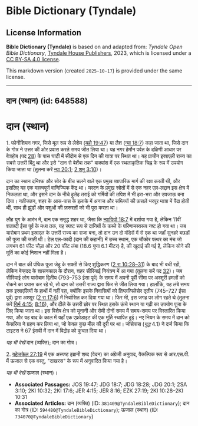 # Bible Dictionary (Tyndale)

## License Information

**Bible Dictionary (Tyndale)** is based on and adapted from: _Tyndale Open Bible Dictionary_, [Tyndale House Publishers](https://tyndaleopenresources.com/), 2023, which is licensed under a [CC BY-SA 4.0 license](https://creativecommons.org/licenses/by-sa/4.0/legalcode.en).

This markdown version (created `2025-10-17`) is provided under the same license.



--------------------------------

## दान (स्थान) (id: 648588)

दान (स्थान)
===========

1\. फोनीशियन नगर, जिसे मूल रूप से लेशेम ([यहो 19:47](https://ref.ly/Josh19:47)) या लैश ([न्या 18:7](https://ref.ly/Judg18:7)) कहा जाता था, जिसे दान के गोत्र ने उत्तर की ओर प्रवास करते समय जीत लिया था। यह नगर हेर्मोन पर्वत के दक्षिणी आधार पर बेत्रहोब (पद [28](https://ref.ly/Judg18:28)) के पास घाटी में सीदोन से एक दिन की यात्रा पर स्थित था। यह प्राचीन इस्राएली राज्य का सबसे उत्तरी बिंदु था और इसे "दान से बेर्शेबा तक" वाक्यांश में एक स्थलाकृतिक चिह्न के रूप में उपयोग किया जाता था (तुलना करें [न्या 20:1](https://ref.ly/Judg20:1); [2 शमू 3:10](https://ref.ly/2Sam3:10))।

दान का स्थान दमिश्क और सोर के बीच चलने वाले एक प्रमुख व्यापारिक मार्ग की रक्षा करती थी, और इसलिए यह एक महत्वपूर्ण वाणिज्यिक केंद्र था। यरदन के प्रमुख स्रोतों में से एक नहर एल\-लद्दान इस क्षेत्र में निकलता था, और इसने दान के नीचे हुलेह तराई को गर्मियों की तपिश में भी हरा\-भरा और उपजाऊ बना दिया। नतीजतन, शहर के आस\-पास के इलाके में अनाज और सब्ज़ियों की फ़सलें भरपूर मात्रा में पैदा होती थीं, साथ ही झुंडों और पशुओं की ज़रूरतों को भी पूरा करता था।

लौह युग के आरंभ में, दान एक समृद्ध शहर था, जैसा कि [न्यायियों 18:7](https://ref.ly/Judg18:7) में दर्शाया गया है, लेकिन 11वीं शताब्दी ईसा पूर्व के मध्य तक, यह स्पष्ट रूप से दानियों के कब्जे के परिणामस्वरूप नष्ट हो गया था। जब यारोबाम प्रथम इस्राएल के उत्तरी राज्य का राजा बना, तो दान उन दो मंदिरों में से एक था जहाँ सुनहरे बछड़ों की पूजा की जाती थी। टेल एल\-कादी (दान की कहानी) में उच्च स्थान, एक चौकोर पत्थर का मंच जो लगभग 61 फीट चौड़ा और 20 फीट लंबा (18\.6 गुणा 6\.1 मीटर) है, की खुदाई की गई है, लेकिन सोने की मूर्ति का कोई निशान नहीं मिला है।

दान में बाल की पंथिक पूजा जेहू के सक्ती से किए शुद्धिकरण ([2 रा 10:28–31](https://ref.ly/2Kgs10:28-2Kgs10:31)) के बाद भी बची रही, लेकिन बेन्हदद के शासनकाल के दौरान, शहर सीरियाई नियंत्रण में आ गया (तुलना करें पद [32](https://ref.ly/2Kgs10:32))। जब सीरियाई लोग यारोबाम द्वितीय (793–753 ईसा पूर्व) के समय में अपनी पूर्वी सीमा पर अश्शूरी हमलों को रोकने का प्रयास कर रहे थे, तो दान को उत्तरी राज्य द्वारा फिर से जीत लिया गया। हालाँकि, यह लंबे समय तक इस्राएलियों के हाथों में नहीं रहा, क्योंकि इसके निवासियों को तिग्लत्पिलेसेर तृतीय (745–727 ईसा पूर्व) द्वारा अश्शूर ([2 रा 17:6](https://ref.ly/2Kgs17:6)) में निर्वासित कर दिया गया था। फिर भी, इस जगह पर लोग रहते थे (तुलना करें [यिर्म 4:15](https://ref.ly/Jer4:15); [8:16](https://ref.ly/Jer8:16)), और टीले के उत्तरी छोर पर स्थित इसके ऊंचे स्थान या गढ़ी का उपयोग पूजा के लिए किया जाता था। इस विशेष क्षेत्र को यूनानी और रोमी दोनों समय में समय\-समय पर विस्तारित किया गया, और यह बाद के काल में यहाँ एक एफ़्रोडाइट की एक मूर्ति स्थापित हुई। नए नियम के समय में दान को कैसरिया ने ग्रहण कर लिया था, जो केवल कुछ मील की दूरी पर था। जोसेफस (*युद्ध* 4\.1\) ने दर्ज किया कि टाइटस ने 67 ईसवी में दान में विद्रोह को कुचल दिया था।

*यह भी देखें* दान (व्यक्ति); दान का गोत्र। 

2\. [यहेजकेल 27:19](https://ref.ly/Ezek27:19) में एक अस्पष्ट इब्रानी शब्द (वेदन) का अंग्रेजी अनुवाद, वैकल्पिक रूप से आर.एस.वी. में ऊजाल से एक वस्तु, "दाखरस" के रूप में अनुवादित किया गया है।

*यह भी देखें* ऊजाल (स्थान)।

* **Associated Passages:** JOS 19:47; JDG 18:7; JDG 18:28; JDG 20:1; 2SA 3:10; 2KI 10:32; 2KI 17:6; JER 4:15; JER 8:16; EZK 27:19; 2KI 10:28–2KI 10:31
* **Associated Articles:** दान (व्यक्ति) (ID: `381409@TyndaleBibleDictionary`); दान का गोत्र (ID: `594480@TyndaleBibleDictionary`); ऊजाल (स्थान) (ID: `734070@TyndaleBibleDictionary`)

